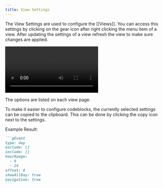 ```yaml
---
title: View Settings
---
```


The View Settings are used to configure the [[Views]].
You can access this settings by clicking on the gear icon after right clicking the menu item of a view.
After updating the settings of a view refresh the view to make sure changes are applied.

<video src="openViewSettings.mp4" controls title="Open View Settings"></video>

The options are listed on each view page.

To make it easier to configure codeblocks, the currently selected settings can be copied to the clipboard.
This can be done by clicking the copy icon next to the settings.

Example Result:

~~~md
```gEvent
type: day
exclude: []
include: []
hourRange:
  - 6
  - 24
offset: 0
showAllDay: true
navigation: true
```
~~~